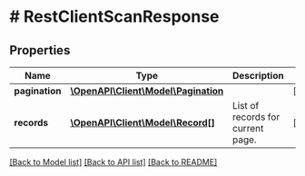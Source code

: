 # # RestClientScanResponse

## Properties

Name | Type | Description | Notes
------------ | ------------- | ------------- | -------------
**pagination** | [**\OpenAPI\Client\Model\Pagination**](Pagination.md) |  | [optional]
**records** | [**\OpenAPI\Client\Model\Record[]**](Record.md) | List of records for current page. | [optional]

[[Back to Model list]](../../README.md#models) [[Back to API list]](../../README.md#endpoints) [[Back to README]](../../README.md)
